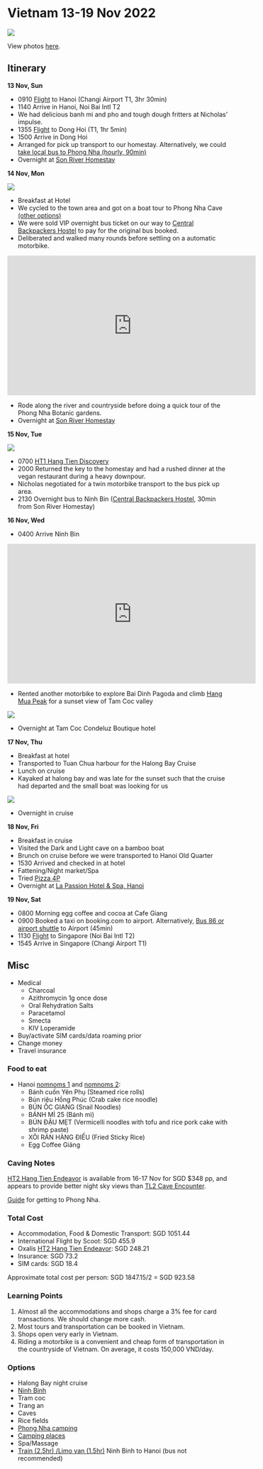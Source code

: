 # Vietnam 13-19 Nov 2022

![](/static/2022-08-22/hang-mua.jpg)

View photos [here][photos].

## Itinerary

**13 Nov, Sun**

-   0910 [Flight][sg-to-hanoi] to Hanoi (Changi Airport T1, 3hr 30min)
-   1140 Arrive in Hanoi, Noi Bai Intl T2
-   We had delicious banh mi and pho and tough dough fritters at Nicholas' impulse.
-   1355 [Flight][hanoi-to-dong-hoi] to Dong Hoi (T1, 1hr 5min)
-   1500 Arrive in Dong Hoi
-   Arranged for pick up transport to our homestay. Alternatively, we could [take local bus to Phong Nha (hourly, 90min)][dong-hoi-to-phong-nha-bus]
-   Overnight at [Son River Homestay][son-river-homestay]

**14 Nov, Mon**

![](/static/2022-08-22/phong-nha-cave.jpg)

-   Breakfast at Hotel
-   We cycled to the town area and got on a boat tour to Phong Nha Cave [(other options)][phong-nha-things-todo]
-   We were sold VIP overnight bus ticket on our way to [Central Backpackers Hostel][central-backpackers-hostel] to pay for the original bus booked.
-   Deliberated and walked many rounds before settling on a automatic motorbike.

<iframe width="560" height="315" src="https://www.youtube-nocookie.com/embed/IJUjvE9jRnk" title="YouTube video player" frameborder="0" allow="accelerometer; autoplay; clipboard-write; encrypted-media; gyroscope; picture-in-picture" allowfullscreen></iframe>

-   Rode along the river and countryside before doing a quick tour of the Phong Nha Botanic gardens.
-   Overnight at [Son River Homestay][son-river-homestay]

**15 Nov, Tue**

![](/static/2022-08-22/hang-tien.jpg)

-   0700 [HT1 Hang Tien Discovery][ht1]
-   2000 Returned the key to the homestay and had a rushed dinner at the vegan restaurant during a heavy downpour.
-   Nicholas negotiated for a twin motorbike transport to the bus pick up area.
-   2130 Overnight bus to Ninh Bin ([Central Backpackers Hostel][central-backpackers-hostel], 30min from Son River Homestay)

**16 Nov, Wed**

-   0400 Arrive Ninh Bin

<iframe width="560" height="315" src="https://www.youtube-nocookie.com/embed/ukU2m01xFyk" title="YouTube video player" frameborder="0" allow="accelerometer; autoplay; clipboard-write; encrypted-media; gyroscope; picture-in-picture" allowfullscreen></iframe>

-   Rented another motorbike to explore Bai Dinh Pagoda and climb [Hang Mua Peak][hang-mua] for a sunset view of Tam Coc valley

![](/static/2022-08-22/hang-mua-sunset.jpg)

-   Overnight at Tam Coc Condeluz Boutique hotel

**17 Nov, Thu**

-   Breakfast at hotel
-   Transported to Tuan Chua harbour for the Halong Bay Cruise
-   Lunch on cruise
-   Kayaked at halong bay and was late for the sunset such that the cruise had departed and the small boat was looking for us

![](/static/2022-08-22/halong-bay.jpg)

-   Overnight in cruise

**18 Nov, Fri**

-   Breakfast in cruise
-   Visited the Dark and Light cave on a bamboo boat
-   Brunch on cruise before we were transported to Hanoi Old Quarter
-   1530 Arrived and checked in at hotel
-   Fattening/Night market/Spa
-   Tried [Pizza 4P](https://g.page/pizza4psbaokhanh?share)
-   Overnight at [La Passion Hotel & Spa, Hanoi][la-passion-hotel]

**19 Nov, Sat**

-   0800 Morning egg coffee and cocoa at Cafe Giang
-   0900 Booked a taxi on booking.com to airport. Alternatively, [Bus 86 or airport shuttle][airport-transfer] to Airport (45min)
-   1130 [Flight][sg-to-hanoi] to Singapore (Noi Bai Intl T2)
-   1545 Arrive in Singapore (Changi Airport T1)

## Misc

-   Medical
    -   Charcoal
    -   Azithromycin 1g once dose
    -   Oral Rehydration Salts
    -   Paracetamol
    -   Smecta
    -   KIV Loperamide
-   Buy/activate SIM cards/data roaming prior
-   Change money
-   Travel insurance

### Food to eat

-   Hanoi [nomnoms 1](https://www.youtube.com/watch?v=T0gwaAP5k9Y) and [nomnoms 2](https://www.youtube.com/watch?v=GL3mfWvsF24):
    -   Bánh cuốn Yên Phụ (Steamed rice rolls)
    -   Bún riêu Hồng Phúc (Crab cake rice noodle)
    -   BÚN ỐC GIANG (Snail Noodles)
    -   BÁNH MÌ 25 (Bánh mì)
    -   BÚN ĐẬU MẸT (Vermicelli noodles with tofu and rice pork cake with shrimp paste)
    -   XÔI RÁN HÀNG ĐIẾU (Fried Sticky Rice)
    -   Egg Coffee Giảng

### Caving Notes

[HT2 Hang Tien Endeavor][ht2] is available from 16-17 Nov for SGD $348 pp, and appears to provide better night sky views than [TL2 Cave Encounter](https://oxalisadventure.com/tour/tu-lan-cave-encounter/).

[Guide][phong-nha-travel] for getting to Phong Nha.

### Total Cost

-   Accommodation, Food & Domestic Transport: SGD 1051.44
-   International Flight by Scoot: SGD 455.9
-   Oxalis [HT2 Hang Tien Endeavor][ht2]: SGD 248.21
-   Insurance: SGD 73.2
-   SIM cards: SGD 18.4

Approximate total cost per person: SGD 1847.15/2 = SGD 923.58

### Learning Points

1. Almost all the accommodations and shops charge a 3% fee for card transactions. We should change more cash.
2. Most tours and transportation can be booked in Vietnam.
3. Shops open very early in Vietnam.
4. Riding a motorbike is a convenient and cheap form of transportation in the countryside of Vietnam. On average, it costs 150,000 VND/day.

### Options

-   Halong Bay night cruise
-   [Ninh Binh](https://www.thecrazytourist.com/25-best-things-to-do-in-ninh-binh-vietnam/)
-   Tram coc
-   Trang an
-   Caves
-   Rice fields
-   [Phong Nha camping](https://thesmartlocal.com/vietnam/camping-sites)
-   [Camping places](https://www.holidify.com/pages/camping-in-vietnam-2730.html)
-   Spa/Massage
-   [Train (2.5hr) /Limo van (1.5hr)][ninhbin-to-hanoi] Ninh Binh to Hanoi (bus not recommended)

[airport-transfer]: https://www.bestpricetravel.com/travel-guide/bus-from-hanoi-airport-to-old-quarter-2642.html
[babylon]: https://www.booking.com/hotel/vn/babylon-premium-amp-spa.html?label=gog235jc-1DCAMooQFCC2pvaG9yLWJhaHJ1SDNYA2jJAYgBAZgBMbgBF8gBD9gBA-gBAfgBAogCAagCA7gCqpqimAbAAgHSAiQ3ODMzYWYyZC01N2E0LTQ2YmEtOWNmYy0yNjYwMjhmNDE4ZTnYAgTgAgE&sid=9b41df95f3c7ee83d4fe37873ebca795&aid=356980&ucfs=1&arphpl=1&checkin=2022-11-13&checkout=2022-11-14&dest_id=2096&dest_type=district&group_adults=2&req_adults=2&no_rooms=1&group_children=0&req_children=0&hpos=5&hapos=5&sr_order=popularity&srpvid=d4601285d8590018&srepoch=1661740685&all_sr_blocks=517400501_354375041_0_1_0&highlighted_blocks=517400501_354375041_0_1_0&matching_block_id=517400501_354375041_0_1_0&sr_pri_blocks=517400501_354375041_0_1_0__93372700&from_sustainable_property_sr=1&from=searchresults#hotelTmpl
[hanoi-hotels]: https://booking.com/cad5e8818594
[ht2]: https://oxalisadventure.com/tour/hang-tien-endeavor/
[phong-nha-homestay]: https://booking.com/80d5e29575d0ff
[phong-nha-travel]: https://oxalisadventure.com/arrival-departure-guide/
[sap-hotel]: https://www.booking.com/hotel/vn/essence-palace.html?aid=356980&label=gog235jc-1DCAMooQFCC2pvaG9yLWJhaHJ1SDNYA2jJAYgBAZgBMbgBF8gBD9gBA-gBAfgBAogCAagCA7gCqpqimAbAAgHSAiQ3ODMzYWYyZC01N2E0LTQ2YmEtOWNmYy0yNjYwMjhmNDE4ZTnYAgTgAgE&sid=9b41df95f3c7ee83d4fe37873ebca795&all_sr_blocks=111970635_348599926_0_10_0;checkin=2022-11-13;checkout=2022-11-14;dest_id=2096;dest_type=district;dist=0;group_adults=2;group_children=0;hapos=4;highlighted_blocks=111970635_348599926_0_10_0;hpos=4;matching_block_id=111970635_348599926_0_10_0;no_rooms=1;req_adults=2;req_children=0;room1=A%2CA;sb_price_type=total;sr_order=popularity;sr_pri_blocks=111970635_348599926_0_10_0__70012800;srepoch=1661740685;srpvid=d4601285d8590018;type=total;ucfs=1&#map_closed
[to-hanoi]: https://12go.asia/en/travel/phong-nha/hanoi?date=2022-11-17&people=2&direction=forward
[to-phong-nha]: https://12go.asia/en/travel/hanoi/dong-hoi?date=2022-11-14&people=2&direction=forward
[ht1]: https://oxalisadventure.com/tour/hang-tien-1-day-discovery/
[hang-mua]: https://dailytravelpill.com/mua-cave-view-to-remember-ninh-binh-province/
[son-river-homestay]: https://secure.booking.com/confirmation.html?aid=304142&label=gen173bo-1DCAEoggI46AdIM1gDaMkBiAEBmAExuAEZyAEP2AED6AEB-AEDiAIBmAIhqAIDuALFjISbBsACAdICJDJiNzNjZTk2LThkNGQtNGRiZS05OTgxLWE5YWZlMGIyMjFlMtgCBOACAQ&sid=0d7051f0b96730b2bc115a21606d5869&auth_key=0QRMHwMvRervm4hl&bp_travel_purpose=leisure&ges=148148.148148148&hostname=www.booking.com&rt_num_blocks=5&source=book&srpvid=f957526f2f950205&ua_created=0&
[la-passion-hotel]: https://secure.booking.com/myreservations.html?pbsource=booking_confirmation&bn=3569571980&pincode=5177
[tam-coc-hotel]: https://secure.booking.com/myreservations.html?pbsource=booking_confirmation&bn=2488056188&pincode=8239
[hanoi-amorita]: https://www.booking.com/hotel/vn/hanoi-royal-view.html?
[halong-bay-ticket]: ../static/2022-08-22/halong-bay.pdf
[halong-bay-tour]: https://www.klook.com/en-SG/activity/27812-ha-long-bay-day-tour-hanoi/?spm=Experience_SubVertical.Activity_LIST&clickId=fa825a4048
[dong-hoi-to-phong-nha-bus]: https://www.visitphongnha.com/plan-your-visit/getting-here/dong-hoi/
[central-backpackers-hostel]: https://goo.gl/maps/quDAvQ9Z5youMJai7
[ninhbin-to-hanoi]: https://www.geckoroutes.com/vietnam/ninh-binh-to-hanoi/
[phong-nha-things-todo]: https://vietnam.travel/things-to-do/complete-guide-phong-nha
[sg-to-hanoi]: ../static/2022-08-22/sg-to-hanoi.pdf
[hanoi-to-dong-hoi]: ../static/2022-08-22/hanoi-to-dong-hoi.pdf
[photos]: https://photos.nicholaslyz.com/s/3t9dvzhxad/2022-vietnam